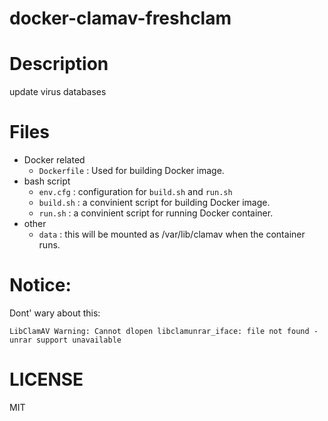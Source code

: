 docker-clamav-freshclam
===============

# Description
update virus databases

# Files

* Docker related
    * `Dockerfile` : Used for building Docker image.
* bash script
    * `env.cfg` : configuration for `build.sh` and `run.sh`
    * `build.sh` : a convinient script for building Docker image.
    * `run.sh` : a convinient script for running Docker container.
* other
    * `data` : this will be mounted as /var/lib/clamav when the container runs.

# Notice:

Dont' wary about this:

   ```LibClamAV Warning: Cannot dlopen libclamunrar_iface: file not found - unrar support unavailable```

# LICENSE
MIT
